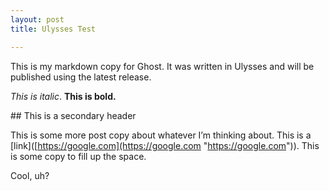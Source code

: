 ```yaml
---
layout: post
title: Ulysses Test

---
```

This is my markdown copy for Ghost. It was written in Ulysses and will be published using the latest release. 

_This is italic_. **This is bold.**

\## This is a secondary header

This is some more post copy about whatever I’m thinking about. This is a \[link\]([https://google.com](https://google.com "https://google.com")). This is some copy to fill up the space.

Cool, uh?